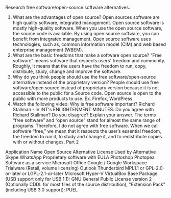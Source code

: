 Research free software/open-source software alternatives.



1.	What are the advantages of open source? Open sources software are high quality software, integrated management. Open source software is mostly high-quality software. When you use the open source software, the source code is available. By using open source software, you can benefit from integrated management. Open source software uses technologies, such as, common information model (CIM) and web based enterprise management (WBEM).
2.	What are the basic freedoms that make a software open source? “Free software” means software that respects users' freedom and community. Roughly, it means that the users have the freedom to run, copy, distribute, study, change and improve the software.
3.	Why do you think people should use the free software/open-source alternative instead of the proprietary version? People should use free software/open source instead of proprietary version because it is not accessible to the public for a Source code. Open source is open to the public with more products to use. Ex. Firefox, WordPress. 
4.	Watch the following video: Why is free software important? Richard Stallman - in INT's ENLIGHTENMENT MINUTES. Do you agree with Richard Stallman? Do you disagree? Explain your answer. The terms “free software” and “open source” stand for almost the same range of programs. Therefore, I do not agree with free software. When we call software “free,” we mean that it respects the user’s essential freedom, the freedom to run it, to study and change it, and to redistribute copies with or without changes. 
Part 2

Application Name	Open Source Alternative	License Used by Alternative
Skype	WhatsApp	Proprietary software with EULA
Photoshop	Photopea	Software as a service
Microsoft Office	Google / Google Workspace	Trialware (Retail, volume licensing)
Outlook	Thunderbird	MPL1.1 or GPL-2.0-or-later or LGPL-2.1-or-later
Microsoft Hyper-V	VirtualBox	Base Package (USB support only for USB 1.1): GNU General Public License version 2 (Optionally CDDL for most files of the source distribution), "Extension Pack" (including USB 3.0 support): PUEL

